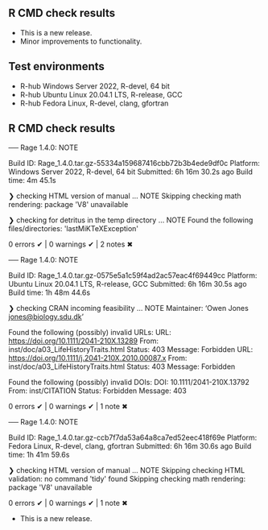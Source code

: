 ## R CMD check results

* This is a new release.
* Minor improvements to functionality.

## Test environments
- R-hub Windows Server 2022, R-devel, 64 bit
- R-hub Ubuntu Linux 20.04.1 LTS, R-release, GCC
- R-hub Fedora Linux, R-devel, clang, gfortran

## R CMD check results

── Rage 1.4.0: NOTE

  Build ID:   Rage_1.4.0.tar.gz-55334a159687416cbb72b3b4ede9df0c
  Platform:   Windows Server 2022, R-devel, 64 bit
  Submitted:  6h 16m 30.2s ago
  Build time: 4m 45.1s

❯ checking HTML version of manual ... NOTE
  Skipping checking math rendering: package 'V8' unavailable

❯ checking for detritus in the temp directory ... NOTE
  Found the following files/directories:
    'lastMiKTeXException'

0 errors ✔ | 0 warnings ✔ | 2 notes ✖

── Rage 1.4.0: NOTE

  Build ID:   Rage_1.4.0.tar.gz-0575e5a1c59f4ad2ac57eac4f69449cc
  Platform:   Ubuntu Linux 20.04.1 LTS, R-release, GCC
  Submitted:  6h 16m 30.5s ago
  Build time: 1h 48m 44.6s

❯ checking CRAN incoming feasibility ... NOTE
  Maintainer: ‘Owen Jones <jones@biology.sdu.dk>’
  
  Found the following (possibly) invalid URLs:
    URL: https://doi.org/10.1111/2041-210X.13289
      From: inst/doc/a03_LifeHistoryTraits.html
      Status: 403
      Message: Forbidden
    URL: https://doi.org/10.1111/j.2041-210X.2010.00087.x
      From: inst/doc/a03_LifeHistoryTraits.html
      Status: 403
      Message: Forbidden
  
  Found the following (possibly) invalid DOIs:
    DOI: 10.1111/2041-210X.13792
      From: inst/CITATION
      Status: Forbidden
      Message: 403

0 errors ✔ | 0 warnings ✔ | 1 note ✖

── Rage 1.4.0: NOTE

  Build ID:   Rage_1.4.0.tar.gz-ccb7f7da53a64a8ca7ed52eec418f69e
  Platform:   Fedora Linux, R-devel, clang, gfortran
  Submitted:  6h 16m 30.6s ago
  Build time: 1h 41m 59.6s

❯ checking HTML version of manual ... NOTE
  Skipping checking HTML validation: no command 'tidy' found
  Skipping checking math rendering: package 'V8' unavailable

0 errors ✔ | 0 warnings ✔ | 1 note ✖

* This is a new release.
